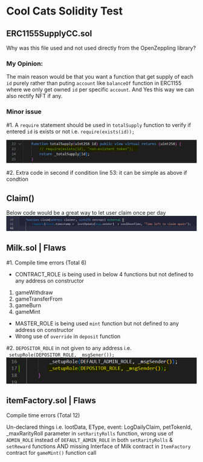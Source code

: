 # Cool Cats Solidity Test

## ERC1155SupplyCC.sol
Why was this file used and not used directly from the OpenZeppling library?
### My Opinion:
The main reason would be that you want a function
that get supply of each `id` purely rather than puting `account`
like `balanceOf` function in ERC1155 where we only get
owned `id` per specific `account`.
And Yes this way we can also rectify NFT if any.

### Minor issue
#1. A `require` statement should be used in `totalSupply` function to verify if entered 
`id` is exists or not i.e. `require(exists(id));`

![Screenshot](screenshot.png)

#2. Extra code in second if condition line 53:
it can be simple as above if condtion

## Claim()
Below code would be a great way to let user claim once per day
![Screenshot](screenshot3.png)
## Milk.sol | Flaws
#1. Compile time errors (Total 6)

- CONTRACT_ROLE is being used in below 4 functions but not defined to any address on
constructor
1. gameWithdraw
2. gameTransferFrom
3. gameBurn
4. gameMint
- MASTER_ROLE is being used `mint` function but not defined to any address on
constructor
- Wrong use of `override` in `deposit` function  

#2. `DEPOSITOR_ROLE` in not given to any address i.e. `_setupRole(DEPOSITOR_ROLE, _msgSener());`
![Screenshot](screenshot2.png)

## itemFactory.sol | Flaws

Compile time errors (Total 12)

Un-declared things i.e. lootData, EType, event: LogDailyClaim, petTokenId,
_maxRarityRoll parameter in `setRarityRolls` function, wrong use of `ADMIN_ROLE`
instead of `DEFAULT_ADMIN_ROLE` in both `setRarityRolls` & `setReward` functions AND 
missing Interface of Milk contract in `ItemFactory` contract for `gameMint()` function call
